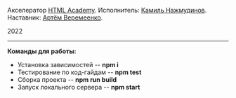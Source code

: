<!-- # Интернет-магазин "CHJewellery" -->

Акселератор [HTML Academy](https://htmlacademy.ru/).
Исполнитель: [Камиль Нажмудинов](https://up.htmlacademy.ru/adaptive/22/user/253339).
Наставник: [Артём Веремеенко](https://github.com/ArtemVeremienko).

2022

---

**Команды для работы:**

* Установка зависимостей -- **npm i**
* Тестирование по код-гайдам -- **npm test**
* Сборка проекта -- **npm run build**
* Запуск локального сервера -- **npm start**
